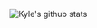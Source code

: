 ![Kyle's github stats](https://github-readme-stats.vercel.app/api?username=kyletruong&show_icons=true&count_private=true)


